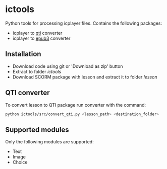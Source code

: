 # ictools

Python tools for processing icplayer files. Contains the following packages:
* icplayer to [qti](http://www.imsglobal.org/question/) converter
* icplayer to [epub3](http://idpf.org/epub/30) converter

## Installation
* Download code using git or 'Download as zip' button
* Extract to folder _ictools_
* Download SCORM package with lesson and extract it to folder _lesson_

## QTI converter
To convert lesson to QTI package run converter with the command:
```sh
python ictools/src/convert_qti.py <lesson_path> <destination_folder>
```


## Supported modules
Only the following modules are supported:
* Text
* Image
* Choice
